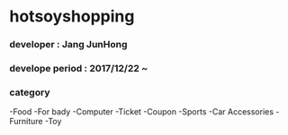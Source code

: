 # hotsoyshopping

### developer : Jang JunHong

### develope period : 2017/12/22 ~

### category
 -Food
 -For bady
 -Computer
 -Ticket
 -Coupon
 -Sports
 -Car Accessories
 -Furniture
 -Toy